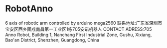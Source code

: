 # RobotAnno
6 axis of robotic arm controlled by arduino mega2560
联系地址:广东省深圳市宝安区西乡固戍南昌第一工业区1栋705安诺机器人
CONTACT ADRESS:705 Anno Robot, Building 1, Nanchang First Industrial Zone, Gushu, Xixiang, Bao'an District, Shenzhen, Guangdong, China
